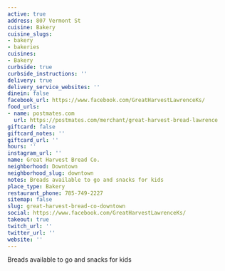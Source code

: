 ```yaml
---
active: true
address: 807 Vermont St
cuisine: Bakery
cuisine_slugs:
- bakery
- bakeries
cuisines:
- Bakery
curbside: true
curbside_instructions: ''
delivery: true
delivery_service_websites: ''
dinein: false
facebook_url: https://www.facebook.com/GreatHarvestLawrenceKs/
food_urls:
- name: postmates.com
  url: https://postmates.com/merchant/great-harvest-bread-lawrence
giftcard: false
giftcard_notes: ''
giftcard_url: ''
hours: ''
instagram_url: ''
name: Great Harvest Bread Co.
neighborhood: Downtown
neighborhood_slug: downtown
notes: Breads available to go and snacks for kids
place_type: Bakery
restaurant_phone: 785-749-2227
sitemap: false
slug: great-harvest-bread-co-downtown
social: https://www.facebook.com/GreatHarvestLawrenceKs/
takeout: true
twitch_url: ''
twitter_url: ''
website: ''
---
```


Breads available to go and snacks for kids
